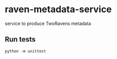 # raven-metadata-service
service to produce TwoRavens metadata


## Run tests

```
python -m unittest
```
